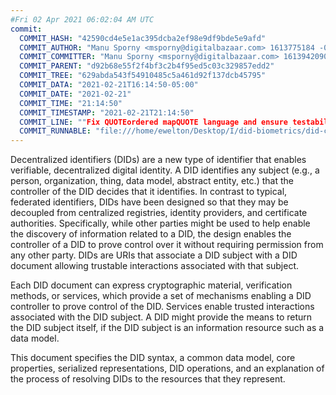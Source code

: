 ```yaml
---
#Fri 02 Apr 2021 06:02:04 AM UTC
commit:
  COMMIT_HASH: "42590cd4e5e1ac395dcba2ef98e9df9bde5e9afd"
  COMMIT_AUTHOR: "Manu Sporny <msporny@digitalbazaar.com> 1613775184 -0500"
  COMMIT_COMMITTER: "Manu Sporny <msporny@digitalbazaar.com> 1613942090 -0500"
  COMMIT_PARENT: "d92b68e55f2f4bf3c2b4f95ed5c03c329857edd2"
  COMMIT_TREE: "629abda543f54910485c5a461d92f137dcb45795"
  COMMIT_DATA: "2021-02-21T16:14:50-05:00"
  COMMIT_DATE: "2021-02-21"
  COMMIT_TIME: "21:14:50"
  COMMIT_TIMESTAMP: "2021-02-21T21:14:50"
  COMMIT_LINE: ""Fix QUOTEordered mapQUOTE language and ensure testability of all MUST statements."
  COMMIT_RUNNABLE: "file:///home/ewelton/Desktop/I/did-biometrics/did-core-dataset/analysis/gitinfo/42590cd4e5e1ac395dcba2ef98e9df9bde5e9afd/snapshot/index.html"
---
```


<section id="abstract">
<p>
<a>Decentralized identifiers</a> (DIDs) are a new type of identifier that
enables verifiable, decentralized digital identity. A <a>DID</a> identifies any
subject (e.g., a person, organization, thing, data model, abstract entity, etc.)
that the controller of the <a>DID</a> decides that it identifies. In contrast to
typical, federated identifiers, <a>DIDs</a> have been designed so that they may
be decoupled from centralized registries, identity providers, and certificate
authorities. Specifically, while other parties might be used to help enable the
discovery of information related to a <a>DID</a>, the design enables the
controller of a <a>DID</a> to prove control over it without requiring permission
from any other party. <a>DIDs</a> are <a>URIs</a> that associate a <a>DID
subject</a> with a <a>DID document</a> allowing trustable interactions
associated with that subject.
    </p>
<p>
Each <a>DID document</a> can express cryptographic material, <a>verification
methods</a>, or <a>services</a>, which provide a set of mechanisms enabling a
<a>DID controller</a> to prove control of the <a>DID</a>. <a>Services</a> enable
trusted interactions associated with the <a>DID subject</a>. A <a>DID</a> might
provide the means to return the <a>DID subject</a> itself, if the <a>DID
subject</a> is an information resource such as a data model.
    </p>
<p>
This document specifies the DID syntax, a common data model, core properties,
serialized representations, DID operations, and an explanation of the process
of resolving DIDs to the resources that they represent.
    </p>
</section>
